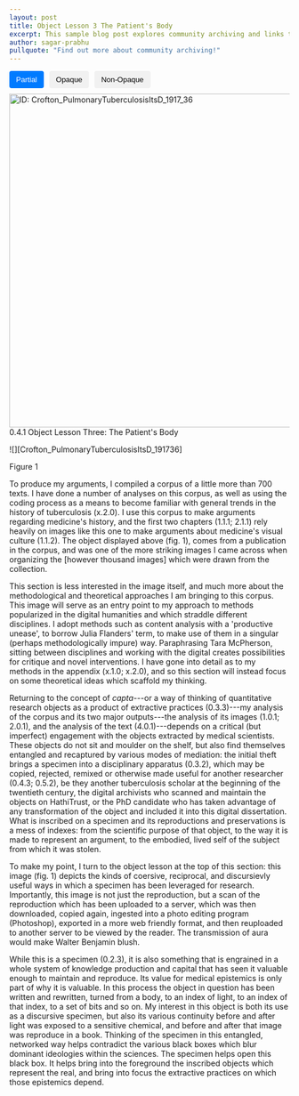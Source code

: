 ```yaml
---
layout: post
title: Object Lesson 3 The Patient's Body
excerpt: This sample blog post explores community archiving and links to a few example community-archive sites
author: sagar-prabhu
pullquote: "Find out more about community archiving!"
---
```

<style>
    .popup {
        display: none;
        position: absolute;
        background-color: white;
        color: black;
        padding: 5px;
        border-radius: 5px;
        border-color: black;
        border-style: solid; 
        border-width: 1px; /* Added border-width */
        z-index: 9999;
        max-width: 220px; /* Set the maximum width for the popup */
        font-size: 15px; /* Added text size */
        font-style: oblique; /* Added text style */
    }

    /* Style for the word "influential" when hovered */
    #word-tooltip:hover {
        text-decoration: underline;
        color: blue; /* Change the color to your preferred hover color */
    }

    .opaque-lines {
        opacity: 1; /* Set initial opacity for partial view */
    }

    .toggle-buttons {
        display: flex;
        gap: 10px;
        margin-bottom: 10px;
    }
    .toggle-button {
        padding: 8px 12px;
        background-color: #f1f1f1;
        border: none;
        border-radius: 4px;
        cursor: pointer;
    }
    .toggle-button.active {
        background-color: #007bff; /* Change to your preferred active button color */
        color: white;
    }

</style>

<div class="toggle-buttons">
<button class="toggle-button active" onclick="toggleOpacity('partial')">Partial</button>
<button class="toggle-button" onclick="toggleOpacity('opaque')">Opaque</button>
<button class="toggle-button" onclick="toggleOpacity('non-opaque')">Non-Opaque</button>
</div>

<img id="CroftonImg" src="{{ site.baseurl }}/assets/img/Crofton_PulmonaryTuberculosisItsD_1917_36.jpg" alt="ID: Crofton_PulmonaryTuberculosisItsD_1917_36" width="1200" height="600">
0.4.1 Object Lesson Three: The Patient's Body

![][Crofton_PulmonaryTuberculosisItsD_191736]

Figure 1

To produce my arguments, I compiled a corpus of a little more than 700 texts. I have done a number of analyses on this corpus, as well as using the coding process as a means to become familiar with general trends in the history of tuberculosis (x.2.0). I use this corpus to make arguments regarding medicine's history, and the first two chapters (1.1.1; 2.1.1) rely heavily on images like this one to make arguments about medicine's visual culture (1.1.2). The object displayed above (fig. 1), comes from a publication in the corpus, and was one of the more striking images I came across when organizing the \[however thousand images\] which were drawn from the collection.

This section is less interested in the image itself, and much more about the methodological and theoretical approaches I am bringing to this corpus. This image will serve as an entry point to my approach to methods popularized in the digital humanities and which straddle different disciplines. I adopt methods such as content analysis with a 'productive unease', to borrow Julia Flanders' term, to make use of them in a singular (perhaps methodologically impure) way. Paraphrasing Tara McPherson, sitting between disciplines and working with the digital creates possibilities for critique and novel interventions. I have gone into detail as to my methods in the appendix (x.1.0; x.2.0), and so this section will instead focus on some theoretical ideas which scaffold my thinking.

Returning to the concept of *capta*---or a way of thinking of quantitative research objects as a product of extractive practices (0.3.3)---my analysis of the corpus and its two major outputs---the analysis of its images (1.0.1; 2.0.1), and the analysis of the text (4.0.1)---depends on a critical (but imperfect) engagement with the objects extracted by medical scientists. These objects do not sit and moulder on the shelf, but also find themselves entangled and recaptured by various modes of mediation: the initial theft brings a specimen into a disciplinary apparatus (0.3.2), which may be copied, rejected, remixed or otherwise made useful for another researcher (0.4.3; 0.5.2), be they another tuberculosis scholar at the beginning of the twentieth century, the digital archivists who scanned and maintain the objects on HathiTrust,  or the PhD candidate who has taken advantage of any transformation of the object and included it into this digital dissertation. What is inscribed on a specimen and its reproductions and preservations is a mess of indexes: from the scientific purpose of that object, to the way it is made to represent an argument, to the embodied, lived self of the subject from which it was stolen.

To make my point, I turn to the object lesson at the top of this section: this image (fig. 1) depicts the kinds of coersive, reciprocal, and discursievly useful ways in which a specimen has been leveraged for research. Importantly, this image is not just the reproduction, but a scan of the reproduction which has been uploaded to a server, which was then downloaded, copied again, ingested into a photo editing program (Photoshop), exported in a more web friendly format, and then reuploaded to another server to be viewed by the reader. The transmission of aura would make Walter Benjamin blush.

While this is a specimen (0.2.3), it is also something that is engrained in a whole system of knowledge production and capital that has seen it valuable enough to maintain and reproduce. Its value for medical epistemics is only part of why it is valuable. In this process the object in question has been written and rewritten, turned from a body, to an index of light, to an index of that index, to a set of bits and so on. My interest in this object is both its use as a discursive specimen, but also its various continuity before and after light was exposed to a sensitive chemical, and before and after that image was reproduce in a book. Thinking of the specimen in this entangled, networked way helps contradict the various black boxes which blur dominant ideologies within the sciences. The specimen helps open this black box. It helps bring into the foreground the inscribed objects which represent the real, and bring into focus the extractive practices on which those epistemics depend.

<script>
    const wordTooltip = document.getElementById("word-tooltip");
    const popup = document.createElement("div");
    popup.classList.add("popup");
    popup.innerText = "Influential, here, refers to having the power to shape or affect significant change or outcomes.";

    wordTooltip.addEventListener("mouseover", () => {
        document.body.appendChild(popup);
        const rect = wordTooltip.getBoundingClientRect();
        popup.style.top = `${rect.top - popup.clientHeight + 580}px`; // Adjust positioning to display above the word
        popup.style.left = `${rect.left}px`;
        popup.style.display = "block";
    });

    wordTooltip.addEventListener("mouseout", () => {
        popup.style.display = "none";
        popup.remove();
    });

    function toggleOpacity(mode) {
        const partialLines = document.querySelectorAll('.partial-lines');
        const opaqueLines = document.querySelectorAll('.opaque-lines');
        const HenryReport = document.getElementById('HenryReport');

        if (mode === 'partial') {
            // Toggle partial lines
            partialLines.forEach(line => {
                line.style.backgroundColor = '#000000'; // Set background color to black
                CroftonImg.src = "{{ site.baseurl }}/assets/img/Crofton_PulmonaryTuberculosisItsD_1917_36_OP_partial.jpg";
            });
            // Ensure opaque lines are fully visible
            opaqueLines.forEach(line => {
                line.style.opacity = '1';
            });

            
        } else if (mode === 'opaque') {
            // Toggle opaque lines
            opaqueLines.forEach(line => {
                line.style.backgroundColor = '#000000'; // Set background color to black
                CroftonImg.src = "{{ site.baseurl }}/assets/img/Crofton_PulmonaryTuberculosisItsD_1917_36_OP_full.jpg";
            });
            // Ensure partial lines are fully visible
            partialLines.forEach(line => {
                line.style.opacity = '1';
            });
        }
        else if (mode === 'non-opaque'){
            HenryReport.src = "{{ site.baseurl }}/assets/img/ReportoftheHenryPhippsIns3_1905-1906158.jpg";
            partialLines.forEach(line => {
                line.style.opacity = '1';
                line.style.backgroundColor = ''
            });
            opaqueLines.forEach(line => {
                line.style.opacity = '1';
                line.style.backgroundColor = ''
            });
        }
    }

</script>
